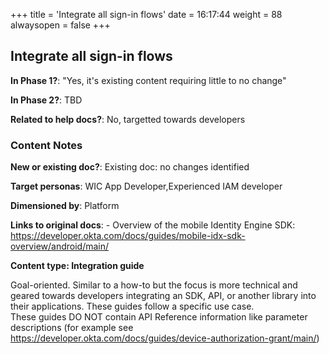 +++
title = 'Integrate all sign-in flows'
date = 16:17:44
weight = 88
alwaysopen = false
+++

## Integrate all sign-in flows

**In Phase 1?**: "Yes, it's existing content requiring little to no change"

**In Phase 2?**: TBD

**Related to help docs?**: No, targetted towards developers



### Content Notes

**New or existing doc?**: Existing doc: no changes identified

**Target personas**: WIC App Developer,Experienced IAM developer

**Dimensioned by**: Platform

**Links to original docs**: - Overview of the mobile Identity Engine SDK: https://developer.okta.com/docs/guides/mobile-idx-sdk-overview/android/main/

**Content type: Integration guide**

Goal-oriented. Similar to a how-to but the focus is more technical and geared towards developers integrating an SDK, API, or another library into their applications. 
These guides follow a specific use case.  
These guides DO NOT contain API Reference information like parameter descriptions (for example see https://developer.okta.com/docs/guides/device-authorization-grant/main/)


